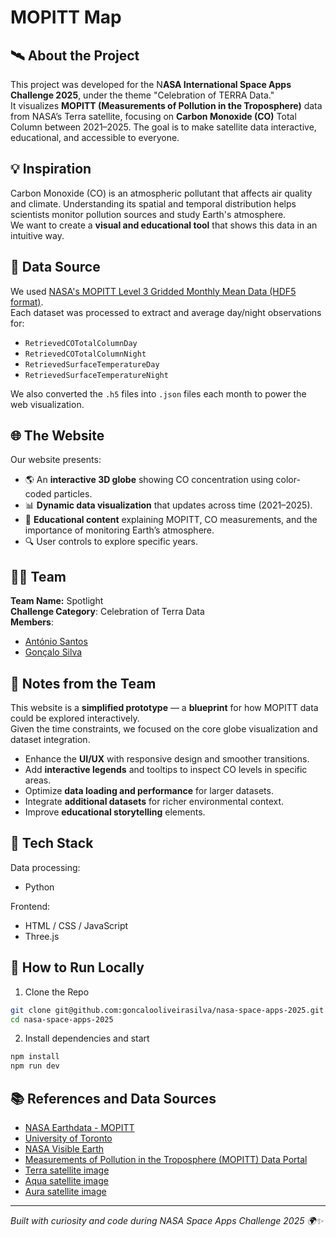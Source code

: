 # MOPITT Map

## 🛰️ About the Project

This project was developed for the N**ASA International Space Apps Challenge 2025**, under the theme "Celebration of TERRA Data."  
It visualizes **MOPITT (Measurements of Pollution in the Troposphere)** data from NASA’s Terra satellite, focusing on **Carbon Monoxide (CO)** Total Column between 2021–2025.
The goal is to make satellite data interactive, educational, and accessible to everyone.

## 💡 Inspiration

Carbon Monoxide (CO) is an atmospheric pollutant that affects air quality and climate. Understanding its spatial and temporal distribution helps scientists monitor pollution sources and study Earth's atmosphere.  
We want to create a **visual and educational tool** that shows this data in an intuitive way.

## 🔬 Data Source

We used [NASA's MOPITT Level 3 Gridded Monthly Mean Data (HDF5 format)](https://search.earthdata.nasa.gov/search/granules?p=C3442474626-LARC_CLOUD&pg[0][v]=f&pg[0][gsk]=-start_date&q=MOPITT&tl=1629115200!4!!).  
Each dataset was processed to extract and average day/night observations for:

- `RetrievedCOTotalColumnDay`
- `RetrievedCOTotalColumnNight`
- `RetrievedSurfaceTemperatureDay`
- `RetrievedSurfaceTemperatureNight`

We also converted the `.h5` files into `.json` files each month to power the web visualization.

## 🌐 The Website

Our website presents:

- 🌎 An **interactive 3D globe** showing CO concentration using color-coded particles.
- 📊 **Dynamic data visualization** that updates across time (2021–2025).
- 🧠 **Educational content** explaining MOPITT, CO measurements, and the importance of monitoring Earth’s atmosphere.
- 🔍 User controls to explore specific years.

## 👩‍💻 Team

**Team Name:** Spotlight  
**Challenge Category**: Celebration of Terra Data  
**Members**:

- [António Santos](https://github.com/Apmds)
- [Gonçalo Silva](https://github.com/goncalooliveirasilva)

## 🧩 Notes from the Team

This website is a **simplified prototype** — a **blueprint** for how MOPITT data could be explored interactively.  
Given the time constraints, we focused on the core globe visualization and dataset integration.

- Enhance the **UI/UX** with responsive design and smoother transitions.
- Add **interactive legends** and tooltips to inspect CO levels in specific areas.
- Optimize **data loading and performance** for larger datasets.
- Integrate **additional datasets** for richer environmental context.
- Improve **educational storytelling** elements.

## 🧰 Tech Stack

Data processing:

- Python

Frontend:

- HTML / CSS / JavaScript
- Three.js

## 🚀 How to Run Locally

1. Clone the Repo

```bash
git clone git@github.com:goncalooliveirasilva/nasa-space-apps-2025.git
cd nasa-space-apps-2025
```

2. Install dependencies and start

```bash
npm install
npm run dev
```

## 📚 References and Data Sources

- [NASA Earthdata - MOPITT](https://search.earthdata.nasa.gov/search/granules?p=C3442474626-LARC_CLOUD&pg[0][v]=f&pg[0][gsk]=-start_date&q=MOPITT&tl=1629115200!4!!)
- [University of Toronto](https://mopitt.physics.utoronto.ca/)
- [NASA Visible Earth](https://visibleearth.nasa.gov/collection/1484/blue-marble)
- [Measurements of Pollution in the Troposphere (MOPITT) Data Portal](https://donnees-data.asc-csa.gc.ca/en/dataset/ef42819f-35bb-49c0-a368-1e61fa876ee6)
- [Terra satellite image](https://commons.wikimedia.org/wiki/File:Terra_spacecraft_model.png)
- [Aqua satellite image](https://commons.wikimedia.org/wiki/File:Aqua_spacecraft_model.png)
- [Aura satellite image](https://commons.wikimedia.org/wiki/File:Aura_spacecraft_model.png)

---

_Built with curiosity and code during NASA Space Apps Challenge 2025 🌍✨_
